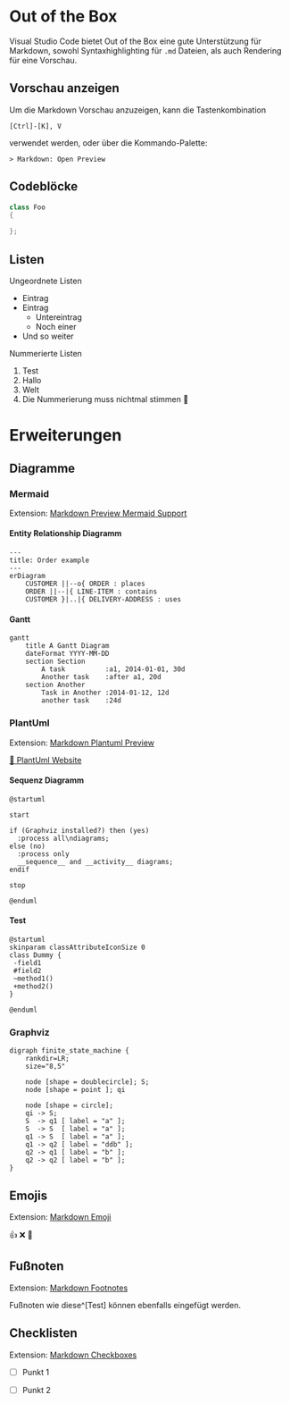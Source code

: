 # Out of the Box
Visual Studio Code bietet Out of the Box eine gute Unterstützung für Markdown, sowohl Syntaxhighlighting für `.md` Dateien, als auch Rendering für eine Vorschau.

## Vorschau anzeigen
Um die Markdown Vorschau anzuzeigen, kann die Tastenkombination

    [Ctrl]-[K], V

verwendet werden, oder über die Kommando-Palette:

    > Markdown: Open Preview

## Codeblöcke

```cpp
class Foo
{

};
```

## Listen
Ungeordnete Listen
- Eintrag
- Eintrag
  - Untereintrag
  - Noch einer
- Und so weiter

Nummerierte Listen
1. Test
2. Hallo
3. Welt
3. Die Nummerierung muss nichtmal stimmen :facepalm:

# Erweiterungen

## Diagramme

### Mermaid
Extension: [Markdown Preview Mermaid Support](https://marketplace.visualstudio.com/items?itemName=bierner.markdown-mermaid)

#### Entity Relationship Diagramm

```mermaid
---
title: Order example
---
erDiagram
    CUSTOMER ||--o{ ORDER : places
    ORDER ||--|{ LINE-ITEM : contains
    CUSTOMER }|..|{ DELIVERY-ADDRESS : uses
```

#### Gantt
```mermaid
gantt
    title A Gantt Diagram
    dateFormat YYYY-MM-DD
    section Section
        A task          :a1, 2014-01-01, 30d
        Another task    :after a1, 20d
    section Another
        Task in Another :2014-01-12, 12d
        another task    :24d
```

### PlantUml
Extension: [Markdown Plantuml Preview](https://marketplace.visualstudio.com/items?itemName=myml.vscode-markdown-plantuml-preview)

[:link: PlantUml Website](https://plantuml.com/de/)

#### Sequenz Diagramm

```plantuml
@startuml

start

if (Graphviz installed?) then (yes)
  :process all\ndiagrams;
else (no)
  :process only
  __sequence__ and __activity__ diagrams;
endif

stop

@enduml
```

#### Test
```plantuml
@startuml
skinparam classAttributeIconSize 0
class Dummy {
 -field1
 #field2
 ~method1()
 +method2()
}

@enduml
```

### Graphviz
```graphviz
digraph finite_state_machine {
    rankdir=LR;
    size="8,5"

    node [shape = doublecircle]; S;
    node [shape = point ]; qi

    node [shape = circle];
    qi -> S;
    S  -> q1 [ label = "a" ];
    S  -> S  [ label = "a" ];
    q1 -> S  [ label = "a" ];
    q1 -> q2 [ label = "ddb" ];
    q2 -> q1 [ label = "b" ];
    q2 -> q2 [ label = "b" ];
}
```

## Emojis
Extension: [Markdown Emoji](https://marketplace.visualstudio.com/items?itemName=bierner.markdown-emoji)

:+1: :x: :exploding_head:

## Fußnoten
Extension: [Markdown Footnotes](https://marketplace.visualstudio.com/items?itemName=bierner.markdown-footnotes)

Fußnoten wie diese^[Test] können ebenfalls eingefügt werden.

## Checklisten
Extension: [Markdown Checkboxes](https://marketplace.visualstudio.com/items?itemName=bierner.markdown-checkbox)

- [ ] Punkt 1
- [ ] Punkt 2


